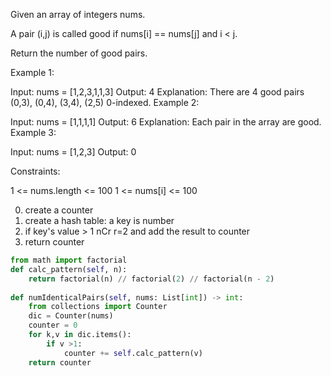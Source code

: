 Given an array of integers nums.

A pair (i,j) is called good if nums[i] == nums[j] and i < j.

Return the number of good pairs.

Example 1:

Input: nums = [1,2,3,1,1,3]
Output: 4
Explanation: There are 4 good pairs (0,3), (0,4), (3,4), (2,5) 0-indexed.
Example 2:

Input: nums = [1,1,1,1]
Output: 6
Explanation: Each pair in the array are good.
Example 3:

Input: nums = [1,2,3]
Output: 0
 

Constraints:

1 <= nums.length <= 100
1 <= nums[i] <= 100

0. create a counter 
1. create a hash table: a key is number 
2. if key's value > 1 nCr r=2 and add the result to counter
3. return counter 

```python
from math import factorial
def calc_pattern(self, n):
    return factorial(n) // factorial(2) // factorial(n - 2)
    
def numIdenticalPairs(self, nums: List[int]) -> int:
    from collections import Counter
    dic = Counter(nums)
    counter = 0
    for k,v in dic.items():
        if v >1:
            counter += self.calc_pattern(v)
    return counter
```
